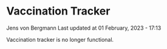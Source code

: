 Vaccination Tracker
================
Jens von Bergmann
Last updated at 01 February, 2023 - 17:13

Vaccination tracker is no longer functional.
